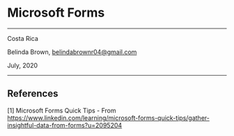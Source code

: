 # Microsoft Forms 
----------

Costa Rica

Belinda Brown, belindabrownr04@gmail.com

July, 2020

----------

## References 
[1] Microsoft Forms Quick Tips - From https://www.linkedin.com/learning/microsoft-forms-quick-tips/gather-insightful-data-from-forms?u=2095204 <br/>
